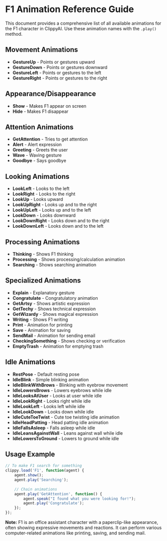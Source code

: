 # F1 Animation Reference Guide

This document provides a comprehensive list of all available animations for the F1 character in ClippyAI. Use these animation names with the `.play()` method.

## Movement Animations
- **GestureUp** - Points or gestures upward
- **GestureDown** - Points or gestures downward
- **GestureLeft** - Points or gestures to the left
- **GestureRight** - Points or gestures to the right

## Appearance/Disappearance
- **Show** - Makes F1 appear on screen
- **Hide** - Makes F1 disappear

## Attention Animations
- **GetAttention** - Tries to get attention
- **Alert** - Alert expression
- **Greeting** - Greets the user
- **Wave** - Waving gesture
- **Goodbye** - Says goodbye

## Looking Animations
- **LookLeft** - Looks to the left
- **LookRight** - Looks to the right
- **LookUp** - Looks upward
- **LookUpRight** - Looks up and to the right
- **LookUpLeft** - Looks up and to the left
- **LookDown** - Looks downward
- **LookDownRight** - Looks down and to the right
- **LookDownLeft** - Looks down and to the left

## Processing Animations
- **Thinking** - Shows F1 thinking
- **Processing** - Shows processing/calculation animation
- **Searching** - Shows searching animation

## Specialized Animations
- **Explain** - Explanatory gesture
- **Congratulate** - Congratulatory animation
- **GetArtsy** - Shows artistic expression
- **GetTechy** - Shows technical expression
- **GetWizardy** - Shows magical expression
- **Writing** - Shows F1 writing
- **Print** - Animation for printing
- **Save** - Animation for saving
- **SendMail** - Animation for sending email
- **CheckingSomething** - Shows checking or verification
- **EmptyTrash** - Animation for emptying trash

## Idle Animations
- **RestPose** - Default resting pose
- **IdleBlink** - Simple blinking animation
- **IdleBlinkWithBrows** - Blinking with eyebrow movement
- **IdleLowersBrows** - Lowers eyebrows while idle
- **IdleLooksAtUser** - Looks at user while idle
- **IdleLookRight** - Looks right while idle
- **IdleLookLeft** - Looks left while idle
- **IdleLookDown** - Looks down while idle
- **IdleCuteToeTwist** - Cute toe twisting idle animation
- **IdleHeadPatting** - Head patting idle animation
- **IdleFallsAsleep** - Falls asleep while idle
- **IdleLeansAgainstWall** - Leans against wall while idle
- **IdleLowersToGround** - Lowers to ground while idle

## Usage Example
```javascript
// To make F1 search for something
clippy.load('F1', function(agent) {
    agent.show();
    agent.play('Searching');
    
    // Chain animations
    agent.play('GetAttention', function() {
        agent.speak("I found what you were looking for!");
        agent.play('Congratulate');
    });
});
```

**Note:** F1 is an office assistant character with a paperclip-like appearance, often showing expressive movements and reactions. It can perform various computer-related animations like printing, saving, and sending mail.